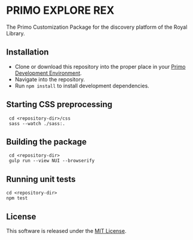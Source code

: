 # PRIMO EXPLORE REX
The Primo Customization Package for the discovery platform of the Royal Library.

## Installation
- Clone or download this repository into the proper place in your [Primo Development Environment](https://github.com/ExLibrisGroup/primo-explore-devenv).
- Navigate into the repository.
- Run `npm install` to install development dependencies.

## Starting CSS preprocessing
     cd <repository-dir>/css
     sass --watch ./sass:.

## Building the package
     cd <repository-dir>
     gulp run --view NUI --browserify

## Running unit tests
    cd <repository-dir>
    npm test

## License

This software is released under the [MIT License](http://www.opensource.org/licenses/MIT).